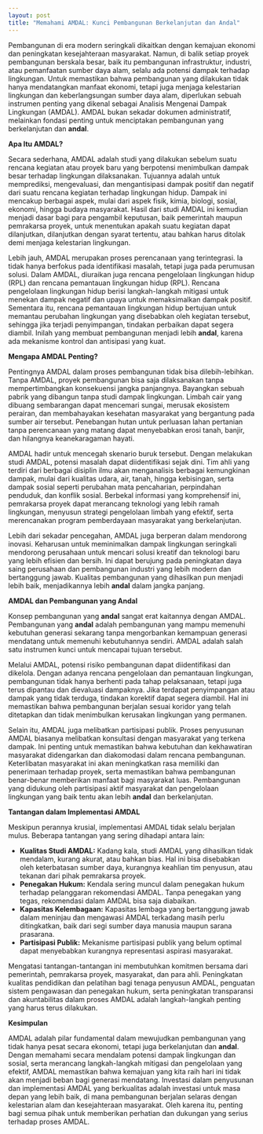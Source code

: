 ```yaml
---
layout: post
title: "Memahami AMDAL: Kunci Pembangunan Berkelanjutan dan Andal"
---
```


Pembangunan di era modern seringkali dikaitkan dengan kemajuan ekonomi dan peningkatan kesejahteraan masyarakat. Namun, di balik setiap proyek pembangunan berskala besar, baik itu pembangunan infrastruktur, industri, atau pemanfaatan sumber daya alam, selalu ada potensi dampak terhadap lingkungan. Untuk memastikan bahwa pembangunan yang dilakukan tidak hanya mendatangkan manfaat ekonomi, tetapi juga menjaga kelestarian lingkungan dan keberlangsungan sumber daya alam, diperlukan sebuah instrumen penting yang dikenal sebagai Analisis Mengenai Dampak Lingkungan (AMDAL). AMDAL bukan sekadar dokumen administratif, melainkan fondasi penting untuk menciptakan pembangunan yang berkelanjutan dan **andal**.

**Apa Itu AMDAL?**

Secara sederhana, AMDAL adalah studi yang dilakukan sebelum suatu rencana kegiatan atau proyek baru yang berpotensi menimbulkan dampak besar terhadap lingkungan dilaksanakan. Tujuannya adalah untuk memprediksi, mengevaluasi, dan mengantisipasi dampak positif dan negatif dari suatu rencana kegiatan terhadap lingkungan hidup. Dampak ini mencakup berbagai aspek, mulai dari aspek fisik, kimia, biologi, sosial, ekonomi, hingga budaya masyarakat. Hasil dari studi AMDAL ini kemudian menjadi dasar bagi para pengambil keputusan, baik pemerintah maupun pemrakarsa proyek, untuk menentukan apakah suatu kegiatan dapat dilanjutkan, dilanjutkan dengan syarat tertentu, atau bahkan harus ditolak demi menjaga kelestarian lingkungan.

Lebih jauh, AMDAL merupakan proses perencanaan yang terintegrasi. Ia tidak hanya berfokus pada identifikasi masalah, tetapi juga pada perumusan solusi. Dalam AMDAL, diuraikan juga rencana pengelolaan lingkungan hidup (RPL) dan rencana pemantauan lingkungan hidup (RPL). Rencana pengelolaan lingkungan hidup berisi langkah-langkah mitigasi untuk menekan dampak negatif dan upaya untuk memaksimalkan dampak positif. Sementara itu, rencana pemantauan lingkungan hidup bertujuan untuk memantau perubahan lingkungan yang disebabkan oleh kegiatan tersebut, sehingga jika terjadi penyimpangan, tindakan perbaikan dapat segera diambil. Inilah yang membuat pembangunan menjadi lebih **andal**, karena ada mekanisme kontrol dan antisipasi yang kuat.

**Mengapa AMDAL Penting?**

Pentingnya AMDAL dalam proses pembangunan tidak bisa dilebih-lebihkan. Tanpa AMDAL, proyek pembangunan bisa saja dilaksanakan tanpa mempertimbangkan konsekuensi jangka panjangnya. Bayangkan sebuah pabrik yang dibangun tanpa studi dampak lingkungan. Limbah cair yang dibuang sembarangan dapat mencemari sungai, merusak ekosistem perairan, dan membahayakan kesehatan masyarakat yang bergantung pada sumber air tersebut. Penebangan hutan untuk perluasan lahan pertanian tanpa perencanaan yang matang dapat menyebabkan erosi tanah, banjir, dan hilangnya keanekaragaman hayati.

AMDAL hadir untuk mencegah skenario buruk tersebut. Dengan melakukan studi AMDAL, potensi masalah dapat diidentifikasi sejak dini. Tim ahli yang terdiri dari berbagai disiplin ilmu akan menganalisis berbagai kemungkinan dampak, mulai dari kualitas udara, air, tanah, hingga kebisingan, serta dampak sosial seperti perubahan mata pencaharian, perpindahan penduduk, dan konflik sosial. Berbekal informasi yang komprehensif ini, pemrakarsa proyek dapat merancang teknologi yang lebih ramah lingkungan, menyusun strategi pengelolaan limbah yang efektif, serta merencanakan program pemberdayaan masyarakat yang berkelanjutan.

Lebih dari sekadar pencegahan, AMDAL juga berperan dalam mendorong inovasi. Keharusan untuk meminimalkan dampak lingkungan seringkali mendorong perusahaan untuk mencari solusi kreatif dan teknologi baru yang lebih efisien dan bersih. Ini dapat berujung pada peningkatan daya saing perusahaan dan pembangunan industri yang lebih modern dan bertanggung jawab. Kualitas pembangunan yang dihasilkan pun menjadi lebih baik, menjadikannya lebih **andal** dalam jangka panjang.

**AMDAL dan Pembangunan yang Andal**

Konsep pembangunan yang **andal** sangat erat kaitannya dengan AMDAL. Pembangunan yang **andal** adalah pembangunan yang mampu memenuhi kebutuhan generasi sekarang tanpa mengorbankan kemampuan generasi mendatang untuk memenuhi kebutuhannya sendiri. AMDAL adalah salah satu instrumen kunci untuk mencapai tujuan tersebut.

Melalui AMDAL, potensi risiko pembangunan dapat diidentifikasi dan dikelola. Dengan adanya rencana pengelolaan dan pemantauan lingkungan, pembangunan tidak hanya berhenti pada tahap pelaksanaan, tetapi juga terus dipantau dan dievaluasi dampaknya. Jika terdapat penyimpangan atau dampak yang tidak terduga, tindakan korektif dapat segera diambil. Hal ini memastikan bahwa pembangunan berjalan sesuai koridor yang telah ditetapkan dan tidak menimbulkan kerusakan lingkungan yang permanen.

Selain itu, AMDAL juga melibatkan partisipasi publik. Proses penyusunan AMDAL biasanya melibatkan konsultasi dengan masyarakat yang terkena dampak. Ini penting untuk memastikan bahwa kebutuhan dan kekhawatiran masyarakat didengarkan dan diakomodasi dalam rencana pembangunan. Keterlibatan masyarakat ini akan meningkatkan rasa memiliki dan penerimaan terhadap proyek, serta memastikan bahwa pembangunan benar-benar memberikan manfaat bagi masyarakat luas. Pembangunan yang didukung oleh partisipasi aktif masyarakat dan pengelolaan lingkungan yang baik tentu akan lebih **andal** dan berkelanjutan.

**Tantangan dalam Implementasi AMDAL**

Meskipun perannya krusial, implementasi AMDAL tidak selalu berjalan mulus. Beberapa tantangan yang sering dihadapi antara lain:

*   **Kualitas Studi AMDAL:** Kadang kala, studi AMDAL yang dihasilkan tidak mendalam, kurang akurat, atau bahkan bias. Hal ini bisa disebabkan oleh keterbatasan sumber daya, kurangnya keahlian tim penyusun, atau tekanan dari pihak pemrakarsa proyek.
*   **Penegakan Hukum:** Kendala sering muncul dalam penegakan hukum terhadap pelanggaran rekomendasi AMDAL. Tanpa penegakan yang tegas, rekomendasi dalam AMDAL bisa saja diabaikan.
*   **Kapasitas Kelembagaan:** Kapasitas lembaga yang bertanggung jawab dalam meninjau dan mengawasi AMDAL terkadang masih perlu ditingkatkan, baik dari segi sumber daya manusia maupun sarana prasarana.
*   **Partisipasi Publik:** Mekanisme partisipasi publik yang belum optimal dapat menyebabkan kurangnya representasi aspirasi masyarakat.

Mengatasi tantangan-tantangan ini membutuhkan komitmen bersama dari pemerintah, pemrakarsa proyek, masyarakat, dan para ahli. Peningkatan kualitas pendidikan dan pelatihan bagi tenaga penyusun AMDAL, penguatan sistem pengawasan dan penegakan hukum, serta peningkatan transparansi dan akuntabilitas dalam proses AMDAL adalah langkah-langkah penting yang harus terus dilakukan.

**Kesimpulan**

AMDAL adalah pilar fundamental dalam mewujudkan pembangunan yang tidak hanya pesat secara ekonomi, tetapi juga berkelanjutan dan **andal**. Dengan memahami secara mendalam potensi dampak lingkungan dan sosial, serta merancang langkah-langkah mitigasi dan pengelolaan yang efektif, AMDAL memastikan bahwa kemajuan yang kita raih hari ini tidak akan menjadi beban bagi generasi mendatang. Investasi dalam penyusunan dan implementasi AMDAL yang berkualitas adalah investasi untuk masa depan yang lebih baik, di mana pembangunan berjalan selaras dengan kelestarian alam dan kesejahteraan masyarakat. Oleh karena itu, penting bagi semua pihak untuk memberikan perhatian dan dukungan yang serius terhadap proses AMDAL.
